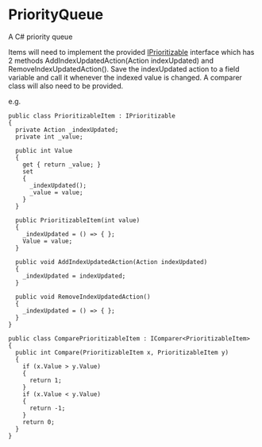 PriorityQueue
=============

A C# priority queue

Items will need to implement the provided [IPrioritizable](https://github.com/valantonini/PriorityQueue/blob/master/PriorityQueue/IPrioritizable.cs) interface which has 2 methods AddIndexUpdatedAction(Action indexUpdated) and RemoveIndexUpdatedAction(). Save the indexUpdated action to a field variable and call it whenever the indexed value is changed. A comparer class will also need to be provided.

e.g.

    public class PrioritizableItem : IPrioritizable
    {
      private Action _indexUpdated;
      private int _value;

      public int Value
      {
        get { return _value; }
        set
        {
          _indexUpdated();
          _value = value;
        }
      }

      public PrioritizableItem(int value)
      {
        _indexUpdated = () => { };
        Value = value;
      }

      public void AddIndexUpdatedAction(Action indexUpdated)
      {
        _indexUpdated = indexUpdated;
      }

      public void RemoveIndexUpdatedAction()
      {
        _indexUpdated = () => { };
      }
    }

    public class ComparePrioritizableItem : IComparer<PrioritizableItem>
    {
      public int Compare(PrioritizableItem x, PrioritizableItem y)
      {
        if (x.Value > y.Value)
        {
          return 1;
        }
        if (x.Value < y.Value)
        {
          return -1;
        }
        return 0;
      }
    }
